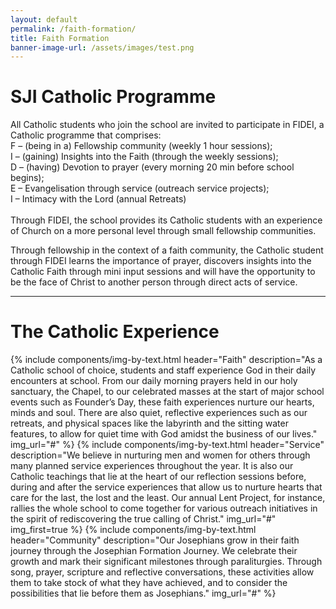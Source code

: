 ```yaml
---
layout: default
permalink: /faith-formation/
title: Faith Formation
banner-image-url: /assets/images/test.png
---
```


# SJI Catholic Programme

All Catholic students who join the school are invited to participate in FIDEI, a Catholic programme that comprises:\
F – (being in a) Fellowship community (weekly 1 hour sessions);\
I – (gaining) Insights into the Faith (through the weekly sessions);\
D – (having) Devotion to prayer (every morning 20 min before school begins);\
E – Evangelisation through service (outreach service projects);\
I – Intimacy with the Lord (annual Retreats)\
\
Through FIDEI, the school provides its Catholic students with an experience of Church on a more personal level through small fellowship communities.

Through fellowship in the context of a faith community, the Catholic student through FIDEI learns the importance of prayer, discovers insights into the Catholic Faith through mini input sessions and will have the opportunity to be the face of Christ to another person through direct acts of service.

---

# The Catholic Experience
<div>
{% include components/img-by-text.html
    header="Faith"
    description="As a Catholic school of choice, students and staff experience God in their daily encounters at school. From our daily morning prayers held in our holy sanctuary, the Chapel, to our celebrated masses at the start of major school events such as Founder’s Day, these faith experiences nurture our hearts, minds and soul. There are also quiet, reflective experiences such as our retreats, and physical spaces like the labyrinth and the sitting water features, to allow for quiet time with God amidst the business of our lives."
    img_url="#"
%}
{% include components/img-by-text.html
    header="Service"
    description="We believe in nurturing men and women for others through many planned service experiences throughout the year. It is also our Catholic teachings that lie at the heart of our reflection sessions before, during and after the service experiences that allow us to nurture hearts that care for the last, the lost and the least. Our annual Lent Project, for instance, rallies the whole school to come together for various outreach initiatives in the spirit of rediscovering the true calling of Christ."
    img_url="#"
    img_first=true
%}
{% include components/img-by-text.html
    header="Community"
    description="Our Josephians grow in their faith journey through the Josephian Formation Journey. We celebrate their growth and mark their significant milestones through paraliturgies. Through song, prayer, scripture and reflective conversations, these activities allow them to take stock of what they have achieved, and to consider the possibilities that lie before them as Josephians."
    img_url="#"
%}
</div>